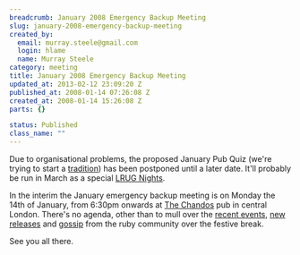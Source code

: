 ```yaml
--- 
breadcrumb: January 2008 Emergency Backup Meeting
slug: january-2008-emergency-backup-meeting
created_by: 
  email: murray.steele@gmail.com
  login: hlame
  name: Murray Steele
category: meeting
title: January 2008 Emergency Backup Meeting
updated_at: 2013-02-12 23:09:20 Z
published_at: 2008-01-14 07:26:08 Z
created_at: 2008-01-14 15:26:08 Z
parts: {}

status: Published
class_name: ""
---
```


Due to organisational problems, the proposed January Pub Quiz (we're trying to start a [tradition](/meetings/2006/12/07/january-2007-pub-quiz-meeting/)) has been postponed until a later date.  It'll probably be run in March as a special [LRUG Nights](/nights/).

In the interim the January emergency backup meeting is on Monday the 14th of January, from 6:30pm onwards at [The Chandos](http://fancyapint.com/pubs/pub1054.html) pub in central London.  There's no agenda, other than to mull over the [recent events](http://www.ruby-lang.org/en/news/2007/12/25/ruby-1-9-0-released/), [new releases](http://www.ruby-forum.com/search?query=ANN&forums%5B%5D=4&forums%5B%5D=3&max_age=1+month) and [gossip](http://zedshaw.com/rants/rails_is_a_ghetto.html) from the ruby community over the festive break.

See you all there.


